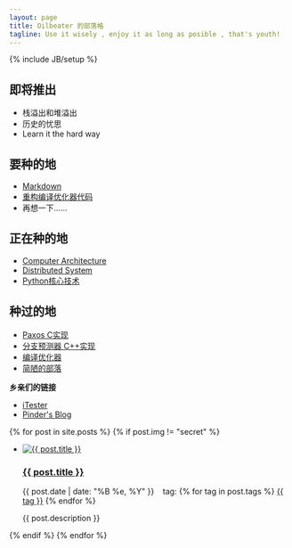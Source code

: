 ```yaml
---
layout: page
title: Oilbeater 的部落格
tagline: Use it wisely , enjoy it as long as posible , that's youth!
---
```

{% include JB/setup %}
<head>
  <link rel="stylesheet" href="/css/main.css" type="text/css" />
</head>
<body>
  <div class="sidebar">
    <div class="to_be_continue">
    <h2>即将推出</h2>
    <ul>
      <li>
        栈溢出和堆溢出
      </li>
      <li>
        历史的忧思
      </li>
      <li>
        Learn it the hard way
      </li>
    </ul>
  </div>
  <div class="to_do_list">
    <aside>
    <h2>
      要种的地
    </h2>
    <ul>
      <li>
        <a href="http://markdown.tw" target="_blank">Markdown</a>
      </li>
      <li><a href="https://github.com/oilbeater/ACT" target="_blank">重构编译优化器代码</a></li>
      <li>再想一下……</li>
    </ul>
    </aside>
  </div>
    <div class="doing_list">
    <aside>
    <h2>
      正在种的地
    </h2>
    <ul>
      <li><a href="http://book.douban.com/subject/1984303/" target="_blank">Computer Architecture</a></li>
      <li>
        <a href="http://book.douban.com/subject/2343820/" target="_blank">Distributed System</a>
      </li>
      <li><a href="http://book.douban.com/subject/3112503/" target="_blank">Python核心技术</a></li>
    </ul>
    </aside>
  </div>
      <div class="done_list">
    <aside>
    <h2>
      种过的地
    </h2>
    <ul>
      <li><a href="https://github.com/oilbeater/Paxos" target="_blank">Paxos C实现</a></li>
      <li><a href="https://github.com/oilbeater/Tournament-Predictor">分支预测器 C++实现</a></li>
      <li>
        <a href="https://github.com/oilbeater/ACT" target="_blank">编译优化器</a>
      </li>
      <li><a href="https://github.com/oilbeater/oilbeater.github.com" target="_blank">简陋的部落</a></li>
    </ul>
    </aside>
  </div>
  <div class="friendlink">
    <p><strong>乡亲们的链接</strong></p>
    <ul>
      <li>
        <a href="http://itester.me" target="_blank">iTester</a>
      </li>
      <li>
        <a href="http://pinderpeng.org" target="_blank">Pinder's Blog</a>
      </li>
    </ul>
  </div>
  </div>
  {% for post in site.posts %}
    {% if post.img != "secret" %}
      <div class="main">
        <ul>
          <li>
          <a href="{{ post.url }}">
            <img src="{{ post.img }}" alt="{{ post.title }}">
          </a>
          <div class="posts">
            <h3>
              <a href="{{ post.url }}">{{ post.title }}</a>
            </h3>
            <p>
              {{ post.date | date: "%B %e, %Y" }}
                &nbsp &nbsptag:
                {% for tag in post.tags %}
                 <a href="/tags.html#{{tag}}-ref">{{ tag }}</a>
                {% endfor %}
            </p>
            <span class="description">{{ post.description }}</span>
          </div>
          </li>
        </ul>
      </div>
    {% endif %}
  {% endfor %}
</body>
